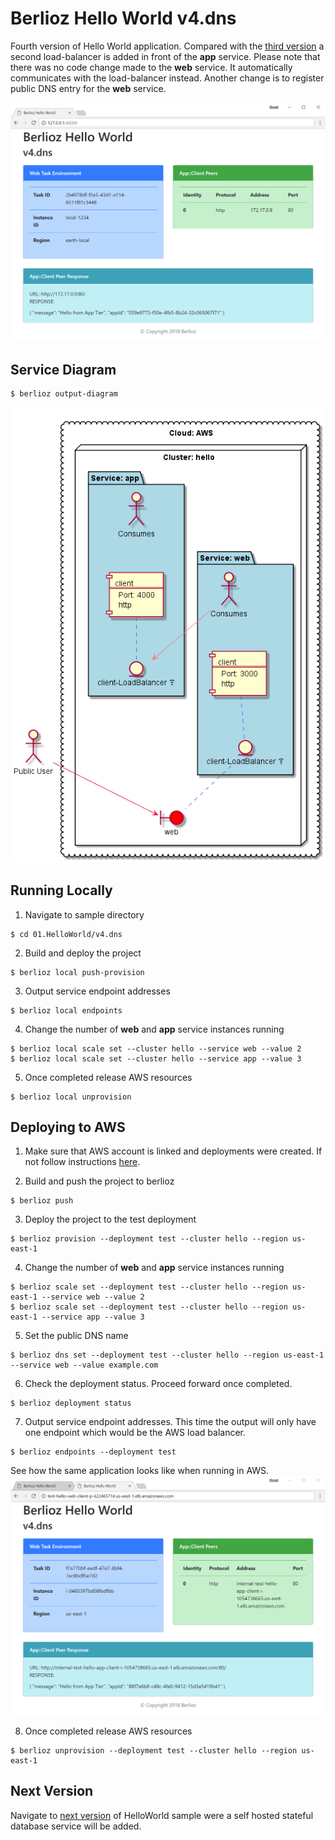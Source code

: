 # Berlioz Hello World v4.dns

Fourth version of Hello World application. Compared with the
[third version](../v3.load-balancer) a second load-balancer is added
in front of the **app** service. Please note that there was no code change
made to the **web** service. It automatically communicates with the load-balancer
instead. Another change is to register public DNS entry for the **web** service.

![v4.dns Screenshot](screenshot.png)

## Service Diagram
```
$ berlioz output-diagram
```
![v4.dns Diagram](diagram.png)

## Running Locally

1. Navigate to sample directory
```
$ cd 01.HelloWorld/v4.dns
```

2. Build and deploy the project
```
$ berlioz local push-provision
```

3. Output service endpoint addresses
```
$ berlioz local endpoints
```

4. Change the number of **web** and **app** service instances running
```
$ berlioz local scale set --cluster hello --service web --value 2
$ berlioz local scale set --cluster hello --service app --value 3
```

5. Once completed release AWS resources
```
$ berlioz local unprovision
```

## Deploying to AWS

1. Make sure that AWS account is linked and deployments were created. If not follow instructions [here](../../README.md).

2. Build and push the project to berlioz
```
$ berlioz push
```

3. Deploy the project to the test deployment
```
$ berlioz provision --deployment test --cluster hello --region us-east-1
```

4. Change the number of **web** and **app** service instances running
```
$ berlioz scale set --deployment test --cluster hello --region us-east-1 --service web --value 2
$ berlioz scale set --deployment test --cluster hello --region us-east-1 --service app --value 3
```

5. Set the public DNS name
```
$ berlioz dns set --deployment test --cluster hello --region us-east-1 --service web --value example.com
```

6. Check the deployment status. Proceed forward once completed.
```
$ berlioz deployment status
```

7. Output service endpoint addresses. This time the output will only have one
endpoint which would be the AWS load balancer.
```
$ berlioz endpoints --deployment test
```
See how the same application looks like when running in AWS.
![v4.dns Screenshot-AWS](screenshot-aws.png)

8. Once completed release AWS resources
```
$ berlioz unprovision --deployment test --cluster hello --region us-east-1
```

## Next Version
Navigate to [next version](../v5.db) of HelloWorld sample were a self hosted
stateful database service will be added.
